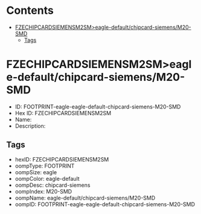 



Contents
========

* [FZECHIPCARDSIEMENSM2SM>eagle-default/chipcard-siemens/M20-SMD](#fzechipcardsiemensm2smeagle-defaultchipcard-siemensm20-smd)
	* [Tags](#tags)

# FZECHIPCARDSIEMENSM2SM>eagle-default/chipcard-siemens/M20-SMD

- ID: FOOTPRINT-eagle-eagle-default-chipcard-siemens-M20-SMD
- Hex ID: FZECHIPCARDSIEMENSM2SM
- Name: 
- Description: 

## Tags

- hexID: FZECHIPCARDSIEMENSM2SM
- oompType: FOOTPRINT
- oompSize: eagle
- oompColor: eagle-default
- oompDesc: chipcard-siemens
- oompIndex: M20-SMD
- oompName: eagle-default/chipcard-siemens/M20-SMD
- oompID: FOOTPRINT-eagle-eagle-default-chipcard-siemens-M20-SMD
